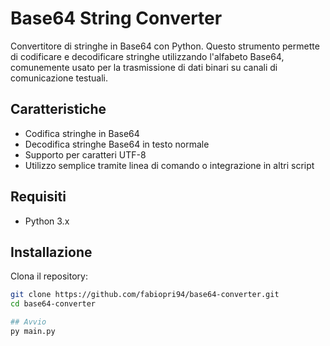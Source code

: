 # Base64 String Converter

Convertitore di stringhe in Base64 con Python. Questo strumento permette di codificare e decodificare stringhe utilizzando l'alfabeto Base64, comunemente usato per la trasmissione di dati binari su canali di comunicazione testuali.

## Caratteristiche
- Codifica stringhe in Base64
- Decodifica stringhe Base64 in testo normale
- Supporto per caratteri UTF-8
- Utilizzo semplice tramite linea di comando o integrazione in altri script

## Requisiti
- Python 3.x

## Installazione
Clona il repository:
```bash
git clone https://github.com/fabiopri94/base64-converter.git
cd base64-converter

## Avvio
py main.py